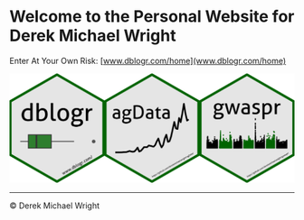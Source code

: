 Welcome to the Personal Website for Derek Michael Wright
================
Enter At Your Own Risk: [www.dblogr.com/home](www.dblogr.com/home)

![](cv/logo_banner.png)

------------------------------------------------------------------------

© Derek Michael Wright
